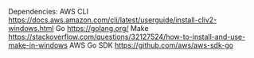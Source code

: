 Dependencies:
AWS CLI https://docs.aws.amazon.com/cli/latest/userguide/install-cliv2-windows.html
Go https://golang.org/
Make https://stackoverflow.com/questions/32127524/how-to-install-and-use-make-in-windows
AWS Go SDK https://github.com/aws/aws-sdk-go
